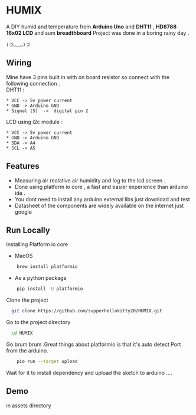 # HUMIX  
 A DIY humid and temperature  from **Arduino Uno** and **DHT11** , **HD8788 16x02 LCD**  and sum **breadthboard**
 Project was done in a boring rainy day .  

    (づ◡﹏◡)づ

 
## Wiring 
 Mine have 3 pins built in with on board resistor  so connect with the following connection  .  
 DHT11 : 

    * VCC -> 5v power current  
    * GND -> Arduino GND 
    * Signal (S)  ->  digital pin 2   

 LCD using i2c module : 

    * VCC -> 5v power current  
    * GND -> Arduino GND 
    * SDA -> A4  
    * SCL -> A5 

## Features
-  Measuring air realative air humidity and log to the lcd screen .  
-  Done using platform io core , a fast and easier experience than arduino ide . 
- You dont need to install any arduino external libs just download and test  
- Datasheet of the components are widely available on the internet just google 
## Run Locally
Installing Platform io core 
* MacOS 
```bash
    brew install platformio 
```
* As a python package
```bash
    pip install -U platformio
```

Clone the project
```bash
  git clone https://github.com/supperhellokitty20/HUMIX.git 
```

Go to the project directory

```bash
  cd HUMIX  
```

Go brum brum .Great things about platformio is that it's auto detect Port  from the arduino.  
```bash
    pio run --target upload  
```
Wait for it to install dependency and upload the sketch to arduino ....  
  
## Demo 
  in assets dỉrectory 
